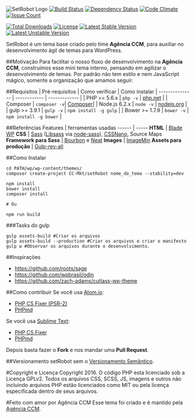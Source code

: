 ![SetRobot Logo](http://agenciaccm.s3-sa-east-1.amazonaws.com/uploads/2016/07/16165134/setrobot_logo.svg "SetRobot")
[![Build Status](https://travis-ci.org/CC-Mkt/setRobot.svg?branch=master)](https://travis-ci.org/CC-Mkt/setRobot)
[![Dependency Status](https://david-dm.org/CC-Mkt/setRobot.svg)](https://david-dm.org/CC-Mkt/setRobot)
[![Code Climate](https://codeclimate.com/github/CC-Mkt/setRobot/badges/gpa.svg)](https://codeclimate.com/github/CC-Mkt/setRobot)
[![Issue Count](https://codeclimate.com/github/CC-Mkt/setRobot/badges/issue_count.svg)](https://codeclimate.com/github/CC-Mkt/setRobot)

[![Total Downloads](https://poser.pugx.org/cc-mkt/setrobot/downloads)](https://packagist.org/packages/cc-mkt/setrobot)
[![License](https://poser.pugx.org/cc-mkt/setrobot/license)](https://packagist.org/packages/cc-mkt/setrobot)
[![Latest Stable Version](https://poser.pugx.org/cc-mkt/setrobot/v/stable)](https://packagist.org/packages/cc-mkt/setrobot)
[![Latest Unstable Version](https://poser.pugx.org/cc-mkt/setrobot/v/unstable)](https://packagist.org/packages/cc-mkt/setrobot)

SetRobot é um tema base criado pelo time **Agência CCM**, para auxiliar no desenvolvimento ágil de temas para WordPress.

##Motivação
Para facilitar o nosso fluxo de desenvolvimento na **Agência CCM**, construímos esse mini tema interno, pensando em agilizar o desenvolvimento de temas. Por padrão não tem estilo e nem JavaScript mágico, somente a organização que amamos seguir.

##Requisitos
| Pré-requisitos    | Como verificar | Como instalar
| --------------- | ------------ | ------------- |
| PHP >= 5.6.x    | `php -v`     | [php.net](http://php.net/manual/en/install.php) |
| Composer        | `composer -v`| [Composer](https://getcomposer.org/download/)|
| Node.js 6.2.x  | `node -v`    | [nodejs.org](http://nodejs.org/) |
| gulp >= 3.9.1  | `gulp -v`    | `npm install -g gulp` |
| Bower >= 1.7.9 | `bower -v`   | `npm install -g bower` |

##Referências
 Features    | ferramentas usadas
 ------ | -----
**HTML** | [Blade WP](https://github.com/tormjens/wp-blade)
**CSS** | [Sass](http://sass-lang.com/) ([Libsass](http://sass-lang.com/libsass) via [node-sass](https://github.com/sass/node-sass)), [CSSNano](https://github.com/ben-eb/cssnano), Source Maps
**Framework para Sass** | [Bourbon](Bourbon.io) e [Neat](neat.bourbon.io)
**Images** | [ImageMin](https://www.npmjs.com/package/gulp-imagemin)
**Assets para produção** | [Gulp-rev-all](https://github.com/smysnk/gulp-rev-all)

##Como Instalar

```shell
cd PATH/wp/wp-content/themes/
composer create-project CC-Mkt/setRobot nome_do_tema --stability=dev

npm install
bower install
composer install

# Ou

npm run build
```

###Tasks do gulp
```shell
gulp assets-build #Criar os arquivos
gulp assets-build --production #Criar os arquivos e criar o manifesto
gulp w #Observar os arquivos durante o desenvolvimento.
```

##Inspirações
 - https://github.com/roots/sage
 - https://github.com/wpbrasil/odin
 - https://github.com/zach-adams/cutlass-wp-theme

##Como contribuir
Se você usa [Atom.io](https://atom.io/):
- [PHP CS Fixer (PSR-2)](https://atom.io/packages/php-cs-fixer)
- [PHPmd](https://atom.io/packages/linter-phpmd)

Se você usa [Sublime Text](https://www.sublimetext.com/):
- [PHP CS Fixer](https://github.com/benmatselby/sublime-phpcs)
- [PHPmd](https://github.com/SublimeLinter/SublimeLinter-phpmd)

Depois basta fazer o **Fork** e nos mandar uma **Pull Request**.

##Versionamento
setRobot sem o [Versionamento Semântico](http://semver.org/lang/pt-BR/).

#Copyright e Licença
Copyright 2016.
O código PHP esta licenciado sob a Licença GPLv2. Todos os arquivos CSS, SCSS, JS, imagens e outros não incluindo arquivos PHP estão licenciados como MIT ou pela licença especificada dentro de seus arquivos.

#Feito com amor por Agência CCM
Esse tema foi criado e é mantido pela [Agência CCM](http://agenciaccm.com.br).
